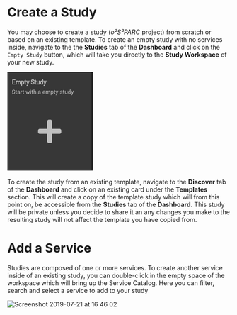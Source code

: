 # Create a Study

You may choose to create a study (*o²S²PARC* project) from scratch or based on an existing template. To create an empty study with no services inside, navigate to the the **Studies** tab of the **Dashboard** and click on the ```Empty Study``` button, which will take you directly to the **Study Workspace** of your new study.

![emptystudy](../../_media/emptystudy.png)

To create the study from an existing template, navigate to the **Discover** tab of the **Dashboard** and click on an existing card under the **Templates** section. This will create a copy of the template study which will from this point on, be accessible from the **Studies** tab of the **Dashboard**. This study will be private unless you decide to share it an any changes you make to the resulting study will not affect the template you have copied from. 

# Add a Service

Studies are composed of one or more services. To create another service inside of an existing study, you can double-click in the empty space of the workspace which will bring up the Service Catalog. Here you can filter, search and select a service to add to your study

<img width="1018" alt="Screenshot 2019-07-21 at 16 46 02" src="https://user-images.githubusercontent.com/32800795/61592697-14651d00-abd7-11e9-9319-a1ee9548803e.png"> <br/>